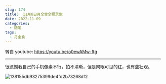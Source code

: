 ```yaml
---
slug: 174
title:  11月8日月全食全程录像
date: 2022-11-09
categories: 
  - 随笔
tags: 
  - 月全食
---
```


转自 youtube: https://youtu.be/o0ewAMw-ftg

---

很遗憾我自己的手机像素不行，拍不清晰，但是肉眼可见的红，也有些壮观。

![138155db93275399de4fd2b73268df2](https://imgurl.zishu.me/images/20221109/138155db93275399de4fd2b73268df2.3r5bigjdgti0.jpg)

